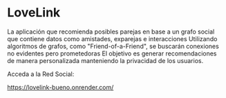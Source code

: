 # LoveLink
La aplicación que recomienda posibles parejas en base a un grafo social que contiene datos como amistades, exparejas e interacciones Utilizando algoritmos de grafos, como "Friend-of-a-Friend", se buscarán conexiones no evidentes pero prometedoras El objetivo es generar recomendaciones de manera personalizada manteniendo la privacidad de los usuarios.


Acceda a la Red Social:

https://lovelink-bueno.onrender.com/

